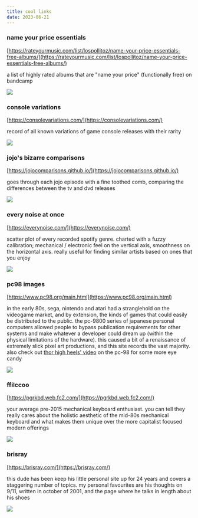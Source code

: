 ```yaml
---
title: cool links
date: 2023-06-21
---
```


### name your price essentials
[https://rateyourmusic.com/list/lospollitoz/name-your-price-essentials-free-albums/](https://rateyourmusic.com/list/lospollitoz/name-your-price-essentials-free-albums/)

a list of highly rated albums that are "name your price" (functionally free) on bandcamp

<a href="https://rateyourmusic.com/list/lospollitoz/name-your-price-essentials-free-albums/"><img src="/_assets/img/cool_links/free_essentials.jpg"/></a>

### console variations
[https://consolevariations.com/](https://consolevariations.com/)

record of all known variations of game console releases with their rarity

<a href="https://consolevariations.com/"><img src="/_assets/img/cool_links/console.jpg"/></a>

### jojo's bizarre comparisons
[https://jojocomparisons.github.io/](https://jojocomparisons.github.io/)

goes through each jojo episode with a fine toothed comb, comparing the differences between the tv and dvd releases

<a href="https://jojocomparisons.github.io/"><img src="/_assets/img/cool_links/jojo.jpg"/></a>

### every noise at once
[https://everynoise.com/](https://everynoise.com/)

scatter plot of every recorded spotify genre. charted with a fuzzy calibration; mechanical / electronic feel on the vertical axis, smoothness on the horizontal axis. really useful for finding similar artists based on ones that you enjoy

<a href="https://everynoise.com/"><img src="/_assets/img/cool_links/everynoise.jpg"/></a>

### pc98 images
[https://www.pc98.org/main.html](https://www.pc98.org/main.html)

in the early 80s, sega, nintendo and atari had a stranglehold on the videogame market, and by extension, the kinds of games that could easily be distributed to the public. the pc-9800 series of japanese personal computers allowed people to bypass publication requirements for other systems and make whatever a developer could dream up (within the physical limitations of the hardware). this caused a bit of a renaissance of extremely slick pixel art productions, and this site records the vast majority. also check out [thor high heels' video](https://www.youtube.com/watch?v=OVpX2y6KjwA) on the pc-98 for some more eye candy

<a href="https://www.pc98.org/main.html"><img src="/_assets/img/cool_links/pc98.jpg"/></a>

<!--TODO: ## android arts
[https://androidarts.com/](https://androidarts.com/)
-->
### ffilccoo
[https://pgrkbd.web.fc2.com/](https://pgrkbd.web.fc2.com/)

your average pre-2015 mechanical keyboard enthusiast. you can tell they really cares about the holistic aesthetic of the mid-80s mechanical keyboard and what makes them unique over the more capitalist focused modern offerings

<a href="https://pgrkbd.web.fc2.com/"><img src="/_assets/img/cool_links/filco.jpg"/></a>

### brisray
[https://brisray.com/](https://brisray.com/)

this dude has been keep his little personal site up for 24 years and covers a staggering number of topics. my personal favourites are his thoughts on 9/11, written in october of 2001, and the page where he talks in length about his shoes

<a href="https://brisray.com/"><img src="/_assets/img/cool_links/brisray.jpg"/></a>